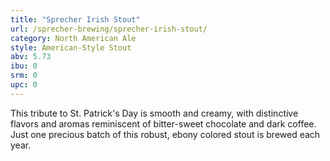 ```yaml
---
title: "Sprecher Irish Stout"
url: /sprecher-brewing/sprecher-irish-stout/
category: North American Ale
style: American-Style Stout
abv: 5.73
ibu: 0
srm: 0
upc: 0
---
```

This tribute to St. Patrick's Day is smooth and creamy, with distinctive flavors and aromas reminiscent of bitter-sweet chocolate and dark coffee. Just one precious batch of this robust, ebony colored stout is brewed each year.
